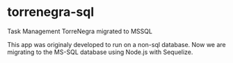 # torrenegra-sql

Task Management TorreNegra migrated to MSSQL

This app was originaly developed to run on a non-sql database. Now we are migrating to the MS-SQL database using Node.js with Sequelize.
